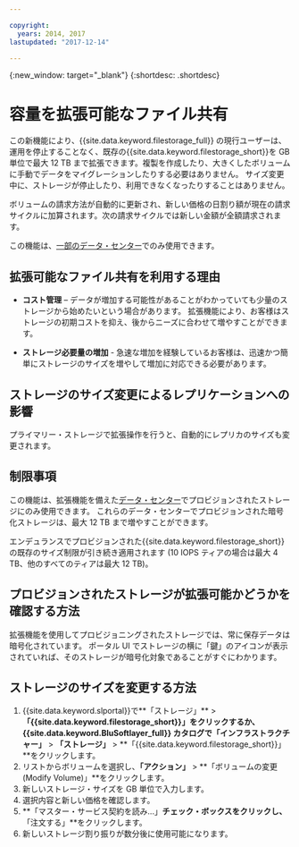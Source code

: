 ```yaml
---

copyright:
  years: 2014, 2017
lastupdated: "2017-12-14"

---
```

{:new_window: target="_blank"}
{:shortdesc: .shortdesc}

# 容量を拡張可能なファイル共有

この新機能により、{{site.data.keyword.filestorage_full}} の現行ユーザーは、運用を停止することなく、既存の{{site.data.keyword.filestorage_short}}を GB 単位で最大 12 TB まで拡張できます。複製を作成したり、大きくしたボリュームに手動でデータをマイグレーションしたりする必要はありません。  サイズ変更中に、ストレージが停止したり、利用できなくなったりすることはありません。 

ボリュームの請求方法が自動的に更新され、新しい価格の日割り額が現在の請求サイクルに加算されます。次の請求サイクルでは新しい金額が全額請求されます。

この機能は、[一部のデータ・センター](new-ibm-block-and-file-storage-location-and-features.html)でのみ使用できます。 

## 拡張可能なファイル共有を利用する理由

- **コスト管理** – データが増加する可能性があることがわかっていても少量のストレージから始めたいという場合があります。 拡張機能により、お客様はストレージの初期コストを抑え、後からニーズに合わせて増やすことができます。  

- **ストレージ必要量の増加** - 急速な増加を経験しているお客様は、迅速かつ簡単にストレージのサイズを増やして増加に対応できる必要があります。

## ストレージのサイズ変更によるレプリケーションへの影響

プライマリー・ストレージで拡張操作を行うと、自動的にレプリカのサイズも変更されます。

## 制限事項

この機能は、拡張機能を備えた[データ・センター](new-ibm-block-and-file-storage-location-and-features.html)でプロビジョンされたストレージにのみ使用できます。 これらのデータ・センターでプロビジョンされた暗号化ストレージは、最大 12 TB まで増やすことができます。 

エンデュランスでプロビジョンされた{{site.data.keyword.filestorage_short}}の既存のサイズ制限が引き続き適用されます (10 IOPS ティアの場合は最大 4 TB、他のすべてのティアは最大 12 TB)。

## プロビジョンされたストレージが拡張可能かどうかを確認する方法

拡張機能を使用してプロビジョニングされたストレージでは、常に保存データは暗号化されています。  ポータル UI でストレージの横に「鍵」のアイコンが表示されていれば、そのストレージが暗号化対象であることがすぐにわかります。 

## ストレージのサイズを変更する方法

1. {{site.data.keyword.slportal}}で**「ストレージ」** > **「{{site.data.keyword.filestorage_short}}」**をクリックするか、{{site.data.keyword.BluSoftlayer_full}} カタログで**「インフラストラクチャー」** > **「ストレージ」** > **「{{site.data.keyword.filestorage_short}}」**をクリックします。
2. リストからボリュームを選択し、**「アクション」** > **「ボリュームの変更 (Modify Volume)」**をクリックします。
3. 新しいストレージ・サイズを GB 単位で入力します。
4. 選択内容と新しい価格を確認します。
5. **「マスター・サービス契約を読み...」**チェック・ボックスをクリックし、**「注文する」**をクリックします。
6. 新しいストレージ割り振りが数分後に使用可能になります。

